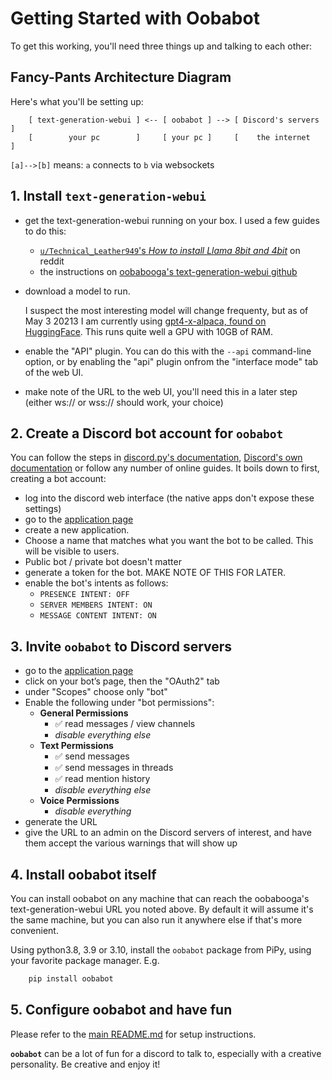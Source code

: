 
# Getting Started with Oobabot

To get this working, you'll need three things up and talking to each other:

## Fancy-Pants Architecture Diagram

Here's what you'll be setting up:

```none
    [ text-generation-webui ] <-- [ oobabot ] --> [ Discord's servers ]
    [        your pc        ]     [ your pc ]     [    the internet   ]
```

`[a]-->[b]` means: `a` connects to `b` via websockets

## 1. Install `text-generation-webui`

- get the text-generation-webui running on your box.  I used a few guides to do this:
  - [`u/Technical_Leather949`'s *How to install Llama 8bit and 4bit*](https://www.reddit.com/r/LocalLLaMA/comments/11o6o3f/how_to_install_llama_8bit_and_4bit/) on reddit
  - the instructions on [oobabooga's text-generation-webui github](https://github.com/oobabooga/text-generation-webui)

- download a model to run.

  I suspect the most interesting model will change frequenty, but as of May 3 20213 I am currently using [gpt4-x-alpaca, found on HuggingFace](https://huggingface.co/chavinlo/gpt4-x-alpaca).  This runs quite well a GPU with 10GB of RAM.
- enable the "API" plugin.  You can do this with the `--api` command-line option, or by enabling the "api" plugin onfrom the "interface mode" tab of the web UI.
- make note of the URL to the web UI, you'll need this in a later step (either ws:// or wss:// should work, your choice)

## 2. Create a Discord bot account for **`oobabot`**

You can follow the steps in [discord.py's documentation](https://discordpy.readthedocs.io/en/stable/discord.html),  [Discord's own documentation](https://discord.com/developers/docs/getting-started) or follow any number of online guides.
It boils down to first, creating a bot account:

- log into the discord web interface (the native apps don't expose these settings)
- go to the [application page](https://discord.com/developers/applications)
- create a new application.
- Choose a name that matches what you want the bot to be called.  This will be visible to users.
- Public bot / private bot doesn't matter
- generate a token for the bot.  MAKE NOTE OF THIS FOR LATER.
- enable the bot's intents as follows:
  - `PRESENCE INTENT: OFF`
  - `SERVER MEMBERS INTENT: ON`
  - `MESSAGE CONTENT INTENT: ON`

## 3. Invite **`oobabot`** to Discord servers

- go to the [application page](https://discord.com/developers/applications)
- click on your bot’s page, then the "OAuth2" tab
- under "Scopes" choose only "bot"
- Enable the following under "bot permissions":
  - **General Permissions**
    - ✅ read messages / view channels
    - *disable everything else*
  - **Text Permissions**
    - ✅ send messages
    - ✅ send messages in threads
    - ✅ read mention history
    - *disable everything else*
  - **Voice Permissions**
    - *disable everything*
- generate the URL
- give the URL to an admin on the Discord servers of interest, and have them accept the various warnings that will show up

## 4. Install oobabot itself

You can install oobabot on any machine that can reach the oobabooga's text-generation-webui URL you noted above.  By default it will assume it's the same machine, but you can also run it anywhere else if that's more convenient.

Using python3.8, 3.9 or 3.10, install the `oobabot` package from PiPy, using your favorite package manager.  E.g.

```bash
    pip install oobabot
```

## 5. Configure oobabot and have fun

Please refer to the [main README.md](../README.md) for setup instructions.

**`oobabot`** can be a lot of fun for a discord to talk to, especially with a creative personality.  Be creative and enjoy it!
